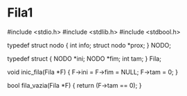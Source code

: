 # Fila1

#include <stdio.h>
#include <stdlib.h>
#include <stdbool.h>

typedef struct nodo {
    int info;
    struct nodo *prox;
} NODO;

typedef struct {
    NODO *ini;
    NODO *fim;
    int tam;
} Fila;

void inic_fila(Fila *F) {
    F->ini = F->fim = NULL;
    F->tam = 0;
}

bool fila_vazia(Fila *F) {
    return (F->tam == 0);
}
